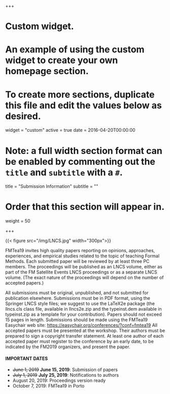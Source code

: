 +++
# Custom widget.
# An example of using the custom widget to create your own homepage section.
# To create more sections, duplicate this file and edit the values below as desired.
widget = "custom"
active = true
date = 2016-04-20T00:00:00

# Note: a full width section format can be enabled by commenting out the `title` and `subtitle` with a `#`.
title = "Submission Information"
subtitle = ""

# Order that this section will appear in.
weight = 50


+++

{{< figure src="/img/LNCS.jpg" width="300px">}}


FMTea19 invites high quality papers reporting on opinions, approaches, experiences, and empirical studies related to the topic of teaching Formal Methods. Each submitted paper will be reviewed by at least three PC members. The proceedings will be published as an LNCS volume, either as part of the FM Satellite Events LNCS proceedings or as a separate LNCS volume. (The exact nature of the proceedings will depend on the number of accepted papers.)

All submissions must be original, unpublished, and not submitted for publication elsewhere. Submissions must be in PDF format, using the Springer LNCS style files; we suggest to use the LaTeX2e package (the llncs.cls class file, available in llncs2e.zip and the typeinst.dem available in typeinst.zip as a template for your contribution). Papers should not exceed 15 pages in length. Submissions should be made using the FMTea19 Easychair web site:
https://easychair.org/conferences/?conf=fmtea19
All accepted papers must be presented at the workshop. Their authors must be prepared to sign a copyright transfer statement. At least one author of each accepted paper must register to the conference by an early date, to be indicated by the FM2019 organizers, and present the paper.

#### IMPORTANT DATES
-	~~June 1, 2019~~ **June 15, 2019**: Submission of papers
-	~~July 1, 2019~~ **July 25, 2019**: Notifications to authors
-	August 20, 2019: Proceedings version ready
-	October 7, 2019: FMTea19 in Porto 

